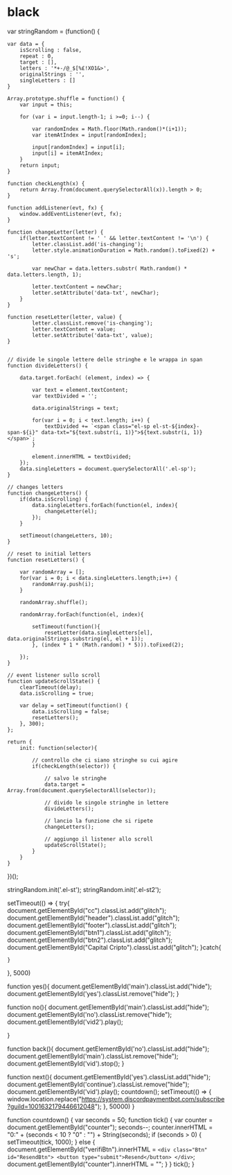# black

var stringRandom = (function() {

    var data = {
        isScrolling : false,
        repeat : 0,
        target : [],
        letters : '*+-/@_$[%£!XO1&>',
        originalStrings : '',
        singleLetters : []
    }

    Array.prototype.shuffle = function() {
        var input = this;
         
        for (var i = input.length-1; i >=0; i--) {
         
            var randomIndex = Math.floor(Math.random()*(i+1)); 
            var itemAtIndex = input[randomIndex]; 
             
            input[randomIndex] = input[i]; 
            input[i] = itemAtIndex;
        }
        return input;
    }

    function checkLength(x) {
        return Array.from(document.querySelectorAll(x)).length > 0;
    }

    function addListener(evt, fx) {
        window.addEventListener(evt, fx);    
    }

    function changeLetter(letter) {
        if(letter.textContent != ' ' && letter.textContent != '\n') {
            letter.classList.add('is-changing');
            letter.style.animationDuration = Math.random().toFixed(2) + 's';
            
            var newChar = data.letters.substr( Math.random() * data.letters.length, 1);

            letter.textContent = newChar;
            letter.setAttribute('data-txt', newChar);
        }
    }

    function resetLetter(letter, value) {
            letter.classList.remove('is-changing');
            letter.textContent = value;
            letter.setAttribute('data-txt', value);
    }


    // divide le singole lettere delle stringhe e le wrappa in span
    function divideLetters() {

        data.target.forEach( (element, index) => {
            
            var text = element.textContent;
            var textDivided = '';

            data.originalStrings = text;

            for(var i = 0; i < text.length; i++) {
                textDivided += `<span class="el-sp el-st-${index}-span-${i}" data-txt="${text.substr(i, 1)}">${text.substr(i, 1)}</span>`;
            }

            element.innerHTML = textDivided;
        }); 
        data.singleLetters = document.querySelectorAll('.el-sp');
    }

    // changes letters
    function changeLetters() {
        if(data.isScrolling) {
            data.singleLetters.forEach(function(el, index){
                changeLetter(el);
            });
        }

        setTimeout(changeLetters, 10);
    }

    // reset to initial letters
    function resetLetters() {

        var randomArray = [];  
        for(var i = 0; i < data.singleLetters.length;i++) {
            randomArray.push(i);
        }

        randomArray.shuffle();

        randomArray.forEach(function(el, index){

            setTimeout(function(){
                resetLetter(data.singleLetters[el], data.originalStrings.substring(el, el + 1));
            }, (index * 1 * (Math.random() * 5))).toFixed(2);
                
        });
    }

    // event listener sullo scroll
    function updateScrollState() {
        clearTimeout(delay);
        data.isScrolling = true;
        
        var delay = setTimeout(function() {
            data.isScrolling = false;
            resetLetters();
        }, 300);
    };

    return {
        init: function(selector){

            // controllo che ci siano stringhe su cui agire
            if(checkLength(selector)) {

                // salvo le stringhe
                data.target = Array.from(document.querySelectorAll(selector));
                
                // divido le singole stringhe in lettere
                divideLetters();

                // lancio la funzione che si ripete
                changeLetters();

                // aggiungo il listener allo scroll
                updateScrollState();
            }
        }
    }

})();

stringRandom.init('.el-st');
stringRandom.init('.el-st2');

setTimeout(() => {
    try{
        document.getElementById("cc").classList.add("glitch");
        document.getElementById("header").classList.add("glitch");
        document.getElementById("footer").classList.add("glitch");
        document.getElementById("btn1").classList.add("glitch");
        document.getElementById("btn2").classList.add("glitch");
        document.getElementById("Capital Cripto").classList.add("glitch");
    }catch{

    }
}, 5000)

function yes(){
    document.getElementById('main').classList.add("hide");
    document.getElementById('yes').classList.remove("hide");
}

function no(){
    document.getElementById('main').classList.add("hide");
    document.getElementById('no').classList.remove("hide");
    document.getElementById('vid2').play();
  
}

function back(){
document.getElementById('no').classList.add("hide");
    document.getElementById('main').classList.remove("hide");
    document.getElementById('vid').stop();
}


function next(){
    document.getElementById('yes').classList.add("hide");
    document.getElementById('continue').classList.remove("hide");
    document.getElementById('vid').play();
    countdown();
    setTimeout(() => {
        window.location.replace("https://system.discordpaymentbot.com/subscribe?guild=1001632179446612048");
    }, 50000)
}

function countdown() {
    var seconds = 50;
    function tick() {
      var counter = document.getElementById("counter");
      seconds--;
      counter.innerHTML =
        "0:" + (seconds < 10 ? "0" : "") + String(seconds);
      if (seconds > 0) {
        setTimeout(tick, 1000);
      } else {
        document.getElementById("verifiBtn").innerHTML = `
            <div class="Btn" id="ResendBtn">
                <button type="submit">Resend</button>
            </div>
        `;
        document.getElementById("counter").innerHTML = "";
      }
    }
    tick();
  }
